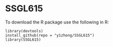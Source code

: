 # SSGL615

To download the R package use the following in R:

```
library(devtools)
install_github(repo = "y1zhong/SSGL615")
library(SSGL615)
```
